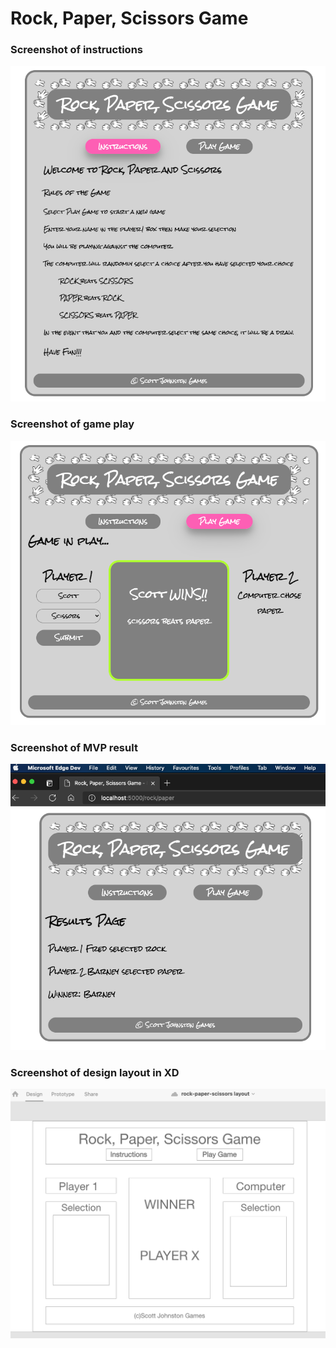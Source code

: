 # Rock, Paper, Scissors Game

<h3>Screenshot of instructions</h3>

<img src="app/static/images/screenshot-instructions.png">

<h3>Screenshot of game play</h3>

<img src="app/static/images/screenshot-gameplay.png">

<h3>Screenshot of MVP result</h3>
<img src="app/static/images/screenshot-mvp-result.png">

<h3>Screenshot of design layout in XD</h3>
<img src="app/static/images/screenshot-design-layout-xd.png">
